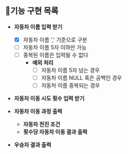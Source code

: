 ## 🎯기능 구현 목록

- **자동차 이름 입력 받기**
    - [X] 자동차 이름 ',' 기준으로 구분
    - [ ] 자동차 이름 5자 이하만 가능
    - [ ] 중복된 이름은 입력될 수 없다
        - **예외 처리**
            - [ ] 자동차 이름 5자 넘는 경우
            - [ ] 자동차 이름 NULL 혹은 공백인 경우
            - [ ] 자동차 이름 중복되는 경우

- **자동차 이동 시도 횟수 입력 받기**
- **자동차 이동 과정 출력**
    - **자동차 전진 조건**
    - **횟수당 자동차 이동 결과 출력**

- **우승자 결과 출력**
